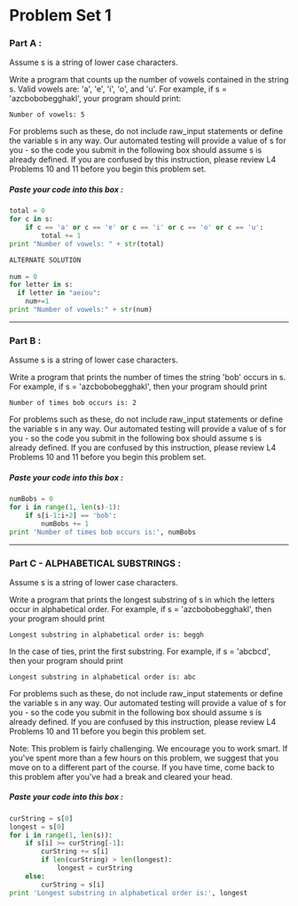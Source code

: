 # Problem Set 1

### Part A :

Assume s is a string of lower case characters.

Write a program that counts up the number of vowels contained in the string s. Valid vowels are: 'a', 'e', 'i', 'o', and 'u'. For example, if s = 'azcbobobegghakl', your program should print:

	Number of vowels: 5
	
For problems such as these, do not include raw_input statements or define the variable s in any way. Our automated testing will provide a value of s for you - so the code you submit in the following box should assume s is already defined. If you are confused by this instruction, please review L4 Problems 10 and 11 before you begin this problem set.

#####  Paste your code into this box :
```python
total = 0
for c in s:
    if c == 'a' or c == 'e' or c == 'i' or c == 'o' or c == 'u':
        total += 1
print "Number of vowels: " + str(total)

ALTERNATE SOLUTION
        
num = 0
for letter in s:
  if letter in "aeiou":
    num+=1
print "Number of vowels:" + str(num)
```

---

### Part B :

Assume s is a string of lower case characters.

Write a program that prints the number of times the string 'bob' occurs in s. For example, if s = 'azcbobobegghakl', then your program should print

	Number of times bob occurs is: 2
	
For problems such as these, do not include raw_input statements or define the variable s in any way. Our automated testing will provide a value of s for you - so the code you submit in the following box should assume s is already defined. If you are confused by this instruction, please review L4 Problems 10 and 11 before you begin this problem set.

#####  Paste your code into this box :

```python
numBobs = 0
for i in range(1, len(s)-1):
    if s[i-1:i+2] == 'bob':
        numBobs += 1
print 'Number of times bob occurs is:', numBobs
```

---

### Part C - ALPHABETICAL SUBSTRINGS  :

Assume s is a string of lower case characters.

Write a program that prints the longest substring of s in which the letters occur in alphabetical order. For example, if s = 'azcbobobegghakl', then your program should print

	Longest substring in alphabetical order is: beggh

In the case of ties, print the first substring. For example, if s = 'abcbcd', then your program should print

	Longest substring in alphabetical order is: abc
	
For problems such as these, do not include raw_input statements or define the variable s in any way. Our automated testing will provide a value of s for you - so the code you submit in the following box should assume s is already defined. If you are confused by this instruction, please review L4 Problems 10 and 11 before you begin this problem set.

Note: This problem is fairly challenging. We encourage you to work smart. If you've spent more than a few hours on this problem, we suggest that you move on to a different part of the course. If you have time, come back to this problem after you've had a break and cleared your head.

#####  Paste your code into this box :

```python
curString = s[0]
longest = s[0]
for i in range(1, len(s)):
    if s[i] >= curString[-1]:
        curString += s[i]
        if len(curString) > len(longest):
            longest = curString
    else:
        curString = s[i]
print 'Longest substring in alphabetical order is:', longest
```

